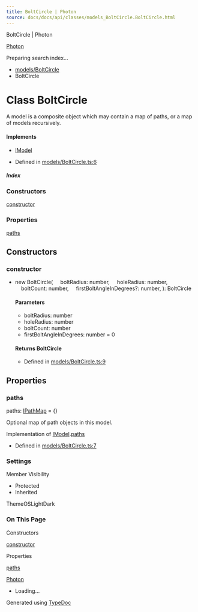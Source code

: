 ```yaml
---
title: BoltCircle | Photon
source: docs/docs/api/classes/models_BoltCircle.BoltCircle.html
---
```


BoltCircle | Photon

[Photon](../index.md)




Preparing search index...

* [models/BoltCircle](../modules/models_BoltCircle.md)
* BoltCircle

# Class BoltCircle

A model is a composite object which may contain a map of paths, or a map of models recursively.

#### Implements

* [IModel](../interfaces/core_schema.IModel.md)

* Defined in [models/BoltCircle.ts:6](https://github.com/mwhite454/photon/blob/main/packages/photon/src/models/BoltCircle.ts#L6)

##### Index

### Constructors

[constructor](#constructor)

### Properties

[paths](#paths)

## Constructors

### constructor

* new BoltCircle(
      boltRadius: number,
      holeRadius: number,
      boltCount: number,
      firstBoltAngleInDegrees?: number,
  ): BoltCircle

  #### Parameters

  + boltRadius: number
  + holeRadius: number
  + boltCount: number
  + firstBoltAngleInDegrees: number = 0

  #### Returns BoltCircle

  + Defined in [models/BoltCircle.ts:9](https://github.com/mwhite454/photon/blob/main/packages/photon/src/models/BoltCircle.ts#L9)

## Properties

### paths

paths: [IPathMap](../interfaces/core_schema.IPathMap.md) = {}

Optional map of path objects in this model.

Implementation of [IModel](../interfaces/core_schema.IModel.md).[paths](../interfaces/core_schema.IModel.md#paths)

* Defined in [models/BoltCircle.ts:7](https://github.com/mwhite454/photon/blob/main/packages/photon/src/models/BoltCircle.ts#L7)

### Settings

Member Visibility

* Protected
* Inherited

ThemeOSLightDark

### On This Page

Constructors

[constructor](#constructor)

Properties

[paths](#paths)

[Photon](../index.md)

* Loading...

Generated using [TypeDoc](https://typedoc.org/)
